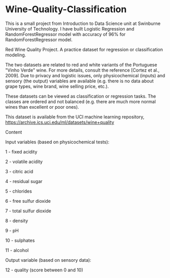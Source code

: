 # Wine-Quality-Classification

This is a small project from Introduction to Data Science unit at Swinburne University of Technology. I have built Logistic Regression and RandomForestRegressor model with accuracy of 96% for RandomForestRegressor model. 

Red Wine Quality Project. A practice dataset for regression or classification modeling.


The two datasets are related to red and white variants of the Portuguese "Vinho Verde" wine. For more details, consult the reference [Cortez et al., 2009]. Due to privacy and logistic issues, only physicochemical (inputs) and sensory (the output) variables are available (e.g. there is no data about grape types, wine brand, wine selling price, etc.).

These datasets can be viewed as classification or regression tasks. The classes are ordered and not balanced (e.g. there are much more normal wines than excellent or poor ones).

This dataset is available from the UCI machine learning repository, https://archive.ics.uci.edu/ml/datasets/wine+quality

Content

Input variables (based on physicochemical tests):

1 - fixed acidity

2 - volatile acidity

3 - citric acid

4 - residual sugar

5 - chlorides

6 - free sulfur dioxide

7 - total sulfur dioxide

8 - density

9 - pH

10 - sulphates

11 - alcohol

Output variable (based on sensory data):

12 - quality (score between 0 and 10)
